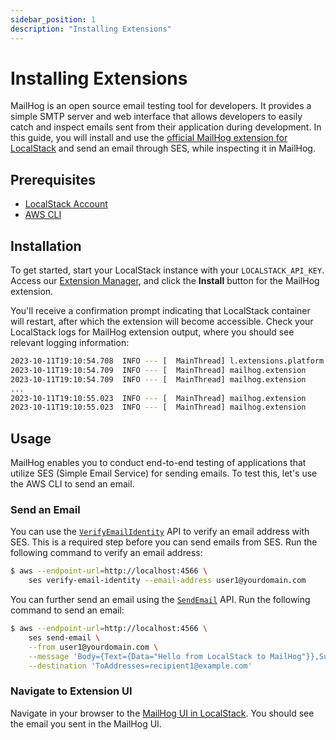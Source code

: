 ```yaml
---
sidebar_position: 1
description: "Installing Extensions"
---
```


# Installing Extensions

MailHog is an open source email testing tool for developers. It provides a simple SMTP server and web interface that allows developers to easily catch and inspect emails sent from their application during development. In this guide, you will install and use the [official MailHog extension for LocalStack](https://github.com/localstack/localstack-extensions/tree/main/mailhog) and send an email through SES, while inspecting it in MailHog.

## Prerequisites

- [LocalStack Account](https://app.localstack.cloud/)
- [AWS CLI](https://docs.aws.amazon.com/cli/latest/userguide/cli-chap-welcome.html)

## Installation

To get started, start your LocalStack instance with your `LOCALSTACK_API_KEY`. Access our [Extension Manager](https://app.localstack.cloud/inst/default/extensions/manage), and click the **Install** button for the MailHog extension.

You'll receive a confirmation prompt indicating that LocalStack container will restart, after which the extension will become accessible. Check your LocalStack logs for MailHog extension output, where you should see relevant logging information:

```bash
2023-10-11T19:10:54.708  INFO --- [  MainThread] l.extensions.platform      : loaded 1 extensions
2023-10-11T19:10:54.709  INFO --- [  MainThread] mailhog.extension          : starting mailhog server
2023-10-11T19:10:54.709  INFO --- [  MainThread] mailhog.extension          : configuring SMTP host to internal mailhog smtp: localhost:25
...
2023-10-11T19:10:55.023  INFO --- [  MainThread] mailhog.extension          : serving mailhog extension on host: http://mailhog.localhost.localstack.cloud:4566
2023-10-11T19:10:55.023  INFO --- [  MainThread] mailhog.extension          : serving mailhog extension on path: http://localhost:4566/mailhog/
```

## Usage

MailHog enables you to conduct end-to-end testing of applications that utilize SES (Simple Email Service) for sending emails. To test this, let's use the AWS CLI to send an email.

### Send an Email

You can use the [`VerifyEmailIdentity`](https://docs.aws.amazon.com/cli/latest/reference/ses/verify-email-identity.html) API to verify an email address with SES. This is a required step before you can send emails from SES. Run the following command to verify an email address:

```bash
$ aws --endpoint-url=http://localhost:4566 \
    ses verify-email-identity --email-address user1@yourdomain.com
```

You can further send an email using the [`SendEmail`](https://docs.aws.amazon.com/cli/latest/reference/ses/send-email.html) API. Run the following command to send an email:

```bash
$ aws --endpoint-url=http://localhost:4566 \
    ses send-email \
    --from user1@yourdomain.com \
    --message 'Body={Text={Data="Hello from LocalStack to MailHog"}},Subject={Data=Test Email}' \
    --destination 'ToAddresses=recipient1@example.com'
```

### Navigate to Extension UI

Navigate in your browser to the [MailHog UI in LocalStack](http://mailhog.localhost.localstack.cloud:4566/). You should see the email you sent in the MailHog UI.

